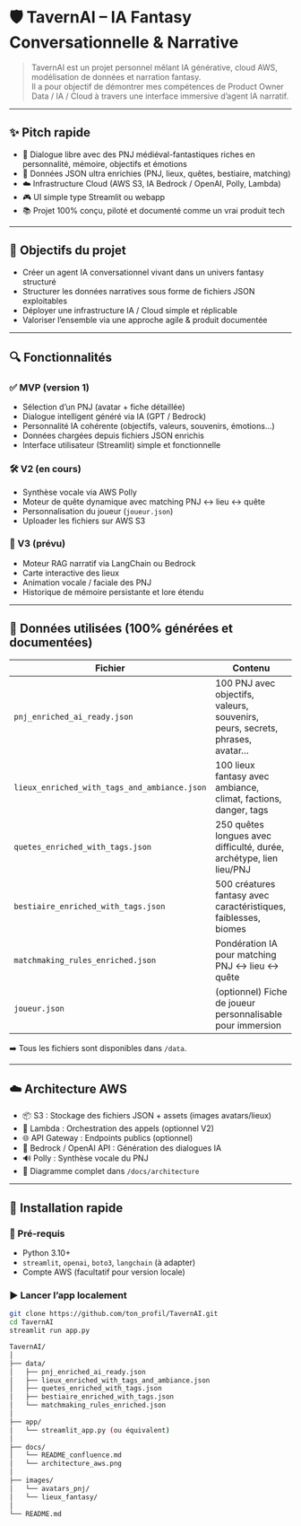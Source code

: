 # 🛡️ TavernAI – IA Fantasy Conversationnelle & Narrative

> TavernAI est un projet personnel mêlant IA générative, cloud AWS, modélisation de données et narration fantasy.  
> Il a pour objectif de démontrer mes compétences de Product Owner Data / IA / Cloud à travers une interface immersive d’agent IA narratif.

---

## ✨ Pitch rapide

- 💬 Dialogue libre avec des PNJ médiéval-fantastiques riches en personnalité, mémoire, objectifs et émotions
- 🧠 Données JSON ultra enrichies (PNJ, lieux, quêtes, bestiaire, matching)
- ☁️ Infrastructure Cloud (AWS S3, IA Bedrock / OpenAI, Polly, Lambda)
- 🎮 UI simple type Streamlit ou webapp
- 📚 Projet 100% conçu, piloté et documenté comme un vrai produit tech

---

## 🎯 Objectifs du projet

- Créer un agent IA conversationnel vivant dans un univers fantasy structuré
- Structurer les données narratives sous forme de fichiers JSON exploitables
- Déployer une infrastructure IA / Cloud simple et réplicable
- Valoriser l’ensemble via une approche agile & produit documentée

---

## 🔍 Fonctionnalités

### ✅ MVP (version 1)

- Sélection d’un PNJ (avatar + fiche détaillée)
- Dialogue intelligent généré via IA (GPT / Bedrock)
- Personnalité IA cohérente (objectifs, valeurs, souvenirs, émotions…)
- Données chargées depuis fichiers JSON enrichis
- Interface utilisateur (Streamlit) simple et fonctionnelle

### 🛠️ V2 (en cours)

- Synthèse vocale via AWS Polly
- Moteur de quête dynamique avec matching PNJ ↔ lieu ↔ quête
- Personnalisation du joueur (`joueur.json`)
- Uploader les fichiers sur AWS S3

### 🔮 V3 (prévu)

- Moteur RAG narratif via LangChain ou Bedrock
- Carte interactive des lieux
- Animation vocale / faciale des PNJ
- Historique de mémoire persistante et lore étendu

---

## 📂 Données utilisées (100% générées et documentées)

| Fichier | Contenu |
|--------|---------|
| `pnj_enriched_ai_ready.json` | 100 PNJ avec objectifs, valeurs, souvenirs, peurs, secrets, phrases, avatar… |
| `lieux_enriched_with_tags_and_ambiance.json` | 100 lieux fantasy avec ambiance, climat, factions, danger, tags |
| `quetes_enriched_with_tags.json` | 250 quêtes longues avec difficulté, durée, archétype, lien lieu/PNJ |
| `bestiaire_enriched_with_tags.json` | 500 créatures fantasy avec caractéristiques, faiblesses, biomes |
| `matchmaking_rules_enriched.json` | Pondération IA pour matching PNJ ↔ lieu ↔ quête |
| `joueur.json` | (optionnel) Fiche de joueur personnalisable pour immersion |

➡️ Tous les fichiers sont disponibles dans `/data`.

---

## ☁️ Architecture AWS

- 📦 S3 : Stockage des fichiers JSON + assets (images avatars/lieux)
- 🔁 Lambda : Orchestration des appels (optionnel V2)
- 🌐 API Gateway : Endpoints publics (optionnel)
- 🧠 Bedrock / OpenAI API : Génération des dialogues IA
- 🔊 Polly : Synthèse vocale du PNJ
- 🧱 Diagramme complet dans `/docs/architecture`

---

## 🚀 Installation rapide

### 🧰 Pré-requis
- Python 3.10+
- `streamlit`, `openai`, `boto3`, `langchain` (à adapter)
- Compte AWS (facultatif pour version locale)

### ▶️ Lancer l’app localement
```bash
git clone https://github.com/ton_profil/TavernAI.git
cd TavernAI
streamlit run app.py

TavernAI/
│
├── data/
│   ├── pnj_enriched_ai_ready.json
│   ├── lieux_enriched_with_tags_and_ambiance.json
│   ├── quetes_enriched_with_tags.json
│   ├── bestiaire_enriched_with_tags.json
│   └── matchmaking_rules_enriched.json
│
├── app/
│   └── streamlit_app.py (ou équivalent)
│
├── docs/
│   └── README_confluence.md
│   └── architecture_aws.png
│
├── images/
│   └── avatars_pnj/
│   └── lieux_fantasy/
│
└── README.md
